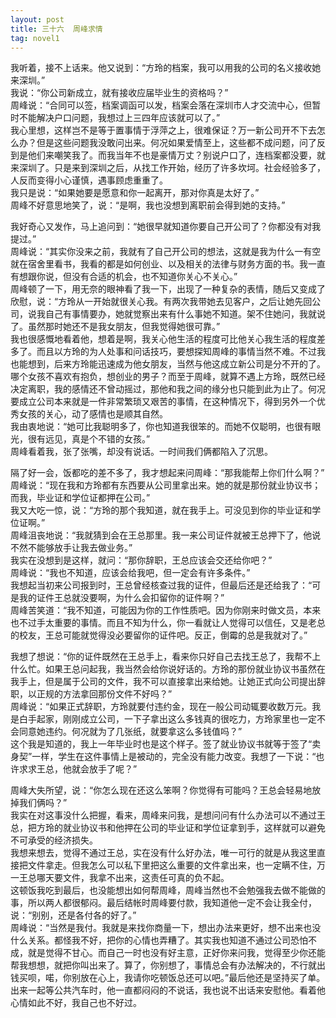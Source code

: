 ```yaml
---
layout: post
title: 三十六  周峰求情
tag: novel1
---
```


我听着，接不上话来。他又说到：“方玲的档案，我可以用我的公司的名义接收她来深圳。”<br />
我说：“你公司新成立，就有接收应届毕业生的资格吗？”<br />
周峰说：“合同可以签，档案调函可以发，档案会落在深圳市人才交流中心，但暂时不能解决户口问题，我想过上三四年应该就可以了。”<br />
我心里想，这样岂不是等于置事情于浮萍之上，很难保证？万一新公司开不下去怎么办？但是这些问题我没敢问出来。何况如果爱情至上，这些都不成问题，问了反到是他们来嘲笑我了。而我当年不也是豪情万丈？别说户口了，连档案都没要，就来深圳了。只是来到深圳之后，从找工作开始，经历了许多坎坷。社会经验多了，人反而变得小心谨慎，遇事顾虑重重了。<br />
我只是说：“如果她要是愿意和你一起离开，那对你真是太好了。”<br />
周峰不好意思地笑了，说：“是啊，我也没想到离职前会得到她的支持。”

我好奇心又发作，马上追问到：“她很早就知道你要自己开公司了？你都没有对我提过。”<br />
周峰说：“其实你没来之前，我就有了自己开公司的想法，这就是我为什么一有空就在宿舍里看书，我看的都是如何创业、以及相关的法律与财务方面的书。我一直有想跟你说，但没有合适的机会，也不知道你关心不关心。”<br />
周峰顿了一下，用无奈的眼神看了我一下，出现了一种复杂的表情，随后又变成了欣慰，说：“方玲从一开始就很关心我。有两次我带她去见客户，之后让她先回公司，说我自己有事情要办，她就觉察出来有什么事她不知道。架不住她问，我就说了。虽然那时她还不是我女朋友，但我觉得她很可靠。”<br />
我也很感慨地看着他，想着是啊，我关心他生活的程度可比他关心我生活的程度差多了。而且以方玲的为人处事和问话技巧，要想探知周峰的事情当然不难。不过我也能想到，后来方玲能迅速成为他女朋友，当然与他这成立新公司是分不开的了。哪个女孩不喜欢有抱负，想创业的男子？而至于周峰，就算不遇上方玲，既然已经决定离职，我的感情还不曾动摇过，那他和我之间的缘分也只能到此为止了。何况要成立公司本来就是一件非常繁琐又艰苦的事情，在这种情况下，得到另外一个优秀女孩的关心，动了感情也是顺其自然。<br />
我由衷地说：“她可比我聪明多了，你也知道我很笨的。而她不仅聪明，也很有眼光，很有远见，真是个不错的女孩。”<br />
周峰看着我，张了张嘴，却没有说话。一时间我们俩都陷入了沉思。

隔了好一会，饭都吃的差不多了，我才想起来问周峰：“那我能帮上你们什么啊？”<br />
周峰说：“现在我和方玲都有东西要从公司里拿出来。她的就是那份就业协议书；而我，毕业证和学位证都押在公司。”<br />
我又大吃一惊，说：“方玲的那个我知道，就在我手上。可没见到你的毕业证和学位证啊。”<br />
周峰沮丧地说：“我就猜到会在王总那里。我一来公司证件就被王总押下了，他说不然不能够放手让我去做业务。”<br />
我实在没想到是这样，就问：“那你辞职，王总应该会交还给你吧？”<br />
周峰说：“我也不知道，应该会给我吧，但一定会有许多条件。”<br />
我想起当初来公司报到时，王总曾经核查过我的证件，但最后还是还给我了：“可是我的证件王总就没要啊，为什么会扣留你的证件啊？”<br />
周峰苦笑道：“我不知道，可能因为你的工作性质吧。因为你刚来时做文员，本来也不过手太重要的事情。而且不知为什么，你一看就让人觉得可以信任，又是老总的校友，王总可能就觉得没必要留你的证件吧。反正，倒霉的总是我就对了。”

我想了想说：“你的证件既然在王总手上，看来你只好自己去找王总了，我帮不上什么忙。如果王总问起我，我当然会给你说好话的。方玲的那份就业协议书虽然在我手上，但是属于公司的文件，我不可以直接拿出来给她。让她正式向公司提出辞职，以正规的方法拿回那份文件不好吗？”<br />
周峰说：“如果正式辞职，方玲就要付违约金，现在一般公司动辄要收数万元。我是白手起家，刚刚成立公司，一下子拿出这么多钱真的很吃力，方玲家里也一定不会同意她违约。何况就为了几张纸，就要拿这么多钱值吗？”<br />
这个我是知道的，我上一年毕业时也是这个样子。签了就业协议书就等于签了“卖身契”一样，学生在这件事情上是被动的，完全没有能力改变。我想了一下说：“也许求求王总，他就会放手了呢？”

周峰大失所望，说：“你怎么现在还这么笨啊？你觉得有可能吗？王总会轻易地放掉我们俩吗？”<br />
我实在对这事没什么把握，看来，周峰来问我，是想问问有什么办法可以不通过王总，把方玲的就业协议书和他押在公司的毕业证和学位证拿到手，这样就可以避免不可承受的经济损失。<br />
我想来想去，觉得不通过王总，实在没有什么好办法，唯一可行的就是从我这里直接把文件拿走。但我怎么可以私下里把这么重要的文件拿出来，也一定瞒不住，万一王总哪天要文件，我拿不出来，这责任可真的负不起。<br />
这顿饭我吃到最后，也没能想出如何帮周峰，周峰当然也不会勉强我去做不能做的事，所以两人都很郁闷。最后结帐时周峰要付款，我知道他一定不会让我全付，说：“别别，还是各付各的好了。”<br />
周峰说：“当然是我付。我就是来找你商量一下，想出办法来更好，想不出来也没什么关系。都怪我不好，把你的心情也弄糟了。其实我也知道不通过公司恐怕不成，就是觉得不甘心。而自己一时也没有好主意，正好你来问我，觉得至少你还能帮我想想，就把你叫出来了。算了，你别想了，事情总会有办法解决的，不行就出钱买呗，喏，你别放在心上，我请你吃顿饭总还可以吧。”最后他还是坚持买了单。<br />
出来一起等公共汽车时，他一直都闷闷的不说话，我也说不出话来安慰他。看着他心情如此不好，我自己也不好过。
